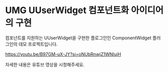 # UMG UUserWidget 컴포넌트화 아이디어의 구현

컴포넌트를 지원하는 UUserWidget을 구현한 플로그인인 ComponentWidget 플러그인의 데모 프로젝트입니다.

https://youtu.be/B97GM-uX-JY?si=oNUbRnwjZ1WNIujH

자세한 내용은 유튜브 영상을 시청해주세요.
